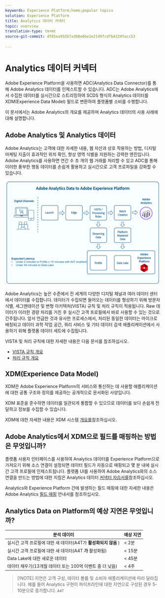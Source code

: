 ```yaml
---
keywords: Experience Platform;home;popular topics
solution: Experience Platform
title: Analytics 데이터 커넥터
topic: overview
translation-type: tm+mt
source-git-commit: df85ea955b7a308e6be1e2149fcdfb4224facc53

---
```



# Analytics 데이터 커넥터

Adobe Experience Platform을 사용하면 ADC(Analytics Data Connector)를 통해 Adobe Analytics 데이터를 인제스트할 수 있습니다. ADC는 Adobe Analytics에서 수집한 데이터를 실시간으로 스트리밍하여 SCDS 형식의 Analytics 데이터를 XDM(Experience Data Model) 필드로 변환하여 플랫폼별 소비를 수행합니다.

이 문서에서는 Adobe Analytics의 개요를 제공하며 Analytics 데이터의 사용 사례에 대해 설명합니다.

## Adobe Analytics 및 Analytics 데이터

Adobe Analytics는 고객에 대한 자세한 내용, 웹 자산과 상호 작용하는 방법, 디지털 마케팅 지출이 효과적인 위치 확인, 향상 영역 식별을 지원하는 강력한 엔진입니다. Adobe Analytics를 사용하면 연간 수 조 개의 웹 거래를 처리할 수 있고 ADC를 통해 이러한 풍부한 행동 데이터를 손쉽게 활용하고 실시간으로 고객 프로파일을 강화할 수 있습니다.

![](./images/analytics-data-experience-platform.png)

Adobe Analytics는 높은 수준에서 전 세계의 다양한 디지털 채널과 여러 데이터 센터에서 데이터를 수집합니다. 데이터가 수집되면 들어오는 데이터를 형성하기 위해 방문자 식별, 세그멘테이션 및 변형 아키텍처(VISTA) 규칙 및 처리 규칙이 적용됩니다. Raw 데이터가 이러한 경량 처리를 거친 후 실시간 고객 프로필에서 바로 사용할 수 있는 것으로 간주됩니다. 앞서 언급한 것과 유사한 프로세스에서, 처리된 동일한 데이터는 마이크로 배칭되고 데이터 과학 작업 공간, 쿼리 서비스 및 기타 데이터 검색 애플리케이션에서 사용하기 위해 플랫폼 데이터 세트에 수집됩니다.

VISTA 및 처리 규칙에 대한 자세한 내용은 다음 문서를 참조하십시오.
* [VISTA 규칙 개요](https://marketing.adobe.com/resources/help/en_US/reference/VISTA.html)
* [처리 규칙 개요](https://docs.adobe.com/content/help/en/analytics/admin/admin-tools/processing-rules/processing-rules.html)

## XDM(Experience Data Model)

XDM은 Adobe Experience Platform의 서비스와 통신하는 데 사용할 애플리케이션에 대한 공통 구조와 정의를 제공하는 공개적으로 문서화된 사양입니다.

XDM 표준을 준수하면 데이터를 일관되게 통합할 수 있으므로 데이터를 보다 손쉽게 전달하고 정보를 수집할 수 있습니다.

XDM에 대한 자세한 내용은 XDM 시스템 [개요를](../../../xdm/home.md)참조하십시오.

## Adobe Analytics에서 XDM으로 필드를 매핑하는 방법은 무엇입니까?

플랫폼 사용자 인터페이스를 사용하여 Analytics 데이터를 Experience Platform으로 가져오기 위해 소스 연결이 설정되면 데이터 필드가 자동으로 매핑되고 몇 분 내에 실시간 고객 프로필에 인제스트됩니다. 플랫폼 UI를 사용하여 Adobe Analytics와의 소스 연결을 만드는 방법에 대한 지침은 Analytics 데이터 [커넥터 자습서를](https://www.adobe.io/apis/experienceplatform/home/tutorials/sources-ui-tutorials.html#!api-specification/markdown/narrative/tutorials/sources_tutorial/ui/adobe-applications/adobe-analytics-ui-tutorial.md)참조하십시오.

Analytics와 Experience Platform 간에 발생하는 필드 매핑에 대한 자세한 내용은 Adobe Analytics [필드 매핑](./analytics-mapping.md) 안내서를 참조하십시오.

## Analytics Data on Platform의 예상 지연은 무엇입니까?

| 분석 데이터 | 예상 지연 |
| -------------- | ---------------- |
| 실시간 고객 프로필에 대한 새 데이터(A4T가 **활성화되지 않음** ) | &lt; 2분 |
| 실시간 고객 프로필에 대한 새 데이터(A4T **가** 활성화됨) | &lt; 15분 |
| Data Lake에 대한 새로운 데이터 | &lt; 45분 |
| 데이터 채우기(13개월 데이터 또는 100억 이벤트 중 더 낮음) | &lt; 4주 |

>[!NOTE] 지연은 고객 구성, 데이터 볼륨 및 소비자 애플리케이션에 따라 달라집니다. 예를 들어 Analytics 구현이 파이프라인에 대한 지연으로 구성된 경우 5-10분으로 증가합니다. `A4T`